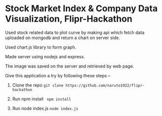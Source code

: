 
# Stock Market Index & Company Data Visualization, Flipr-Hackathon

Used stock related data to plot curve by making api which fetch data uploaded on mongodb and return a chart on server side.

 Used chart.js library to form graph.

Made server using nodejs and express.

The image was saved on the server and retrieved by web page.

Give this application a try by following these steps –

1) Clone the repo
`git clone https://github.com/naruto1922/flipr-hackathon	`

2) Run npm install
` npm install`

3) Run node index.js
`node index.js`


